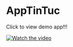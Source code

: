 # AppTinTuc
Click to view demo app!!!


[![Watch the video](https://d33wubrfki0l68.cloudfront.net/d74da08f08b4a17c368b58d36ee23c368b4a6819/fff62/img/homepage/phones.png)](https://www.youtube.com/watch?v=6QC-d9xNN2s)

